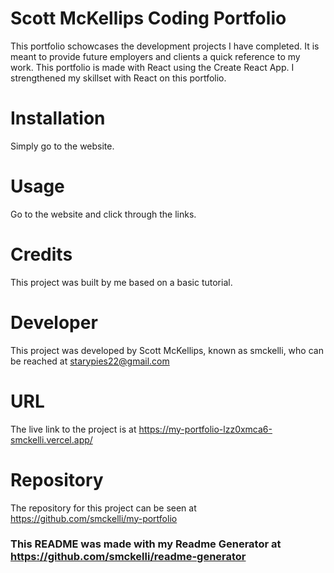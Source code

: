 
  
  # Scott McKellips Coding Portfolio

  

  This portfolio schowcases the development projects I have completed. It is meant to provide future employers and clients a quick reference to my work. This portfolio is made with React using the Create React App. I strengthened my skillset with React on this portfolio.

# Installation

Simply go to the website.

# Usage

Go to the website and click through the links.

# Credits

This project was built by me based on a basic tutorial.

 

# Developer

This project was developed by Scott McKellips, known as smckelli, who can be reached at <starypies22@gmail.com>

# URL

The live link to the project is at <https://my-portfolio-lzz0xmca6-smckelli.vercel.app/>

# Repository

The repository for this project can be seen at <https://github.com/smckelli/my-portfolio>

### This README was made with my Readme Generator at https://github.com/smckelli/readme-generator

